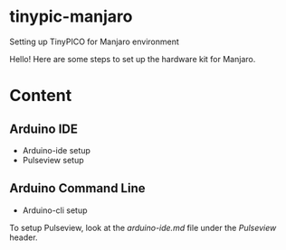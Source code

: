 # tinypic-manjaro
Setting up TinyPICO for Manjaro environment

Hello! Here are some steps to set up the hardware kit for Manjaro.

# Content
## Arduino IDE
* Arduino-ide setup
* Pulseview setup

## Arduino Command Line
* Arduino-cli setup

To setup Pulseview, look at the *arduino-ide.md* file under the *Pulseview* header.
